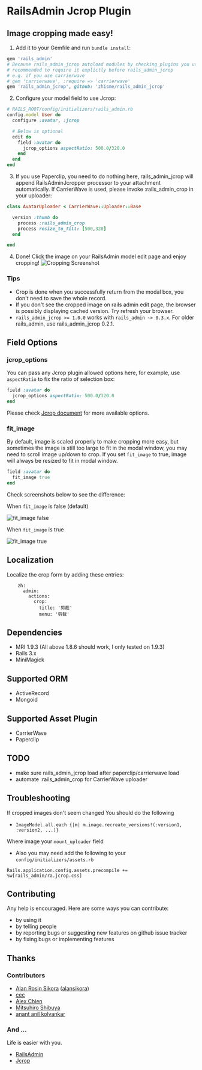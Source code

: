 # RailsAdmin Jcrop Plugin

## Image cropping made easy! ##

1. Add it to your Gemfile and run `bundle install`:

```ruby
gem 'rails_admin'
# Because rails_admin_jcrop autoload modules by checking plugins you use, it's
# recommended to require it explictly before rails_admin_jcrop
# e.g. if you use carrierwave
# gem 'carrierwave', :require => 'carrierwave'
gem 'rails_admin_jcrop', github: 'zhisme/rails_admin_jcrop'
```

2. Configure your model field to use Jcrop:

```ruby
# RAILS_ROOT/config/initializers/rails_admin.rb
config.model User do
  configure :avatar, :jcrop

  # Below is optional
  edit do
    field :avatar do
      jcrop_options aspectRatio: 500.0/320.0
    end
  end
end
```

3. If you use Paperclip, you need to do nothing here, rails_admin_jcrop will append RailsAdminJcropper processor to your attachment automatically. If CarrierWave is used, please invoke  :rails_admin_crop in your uploader:

```ruby
class AvatarUploader < CarrierWave::Uploader::Base

  version :thumb do
    process :rails_admin_crop
    process resize_to_fill: [500,320]
  end

end
```

4. Done! Click the image on your RailsAdmin model edit page and enjoy cropping!
![Cropping Screenshot](https://github.com/janx/rails_admin_jcrop/raw/master/screenshots/example.png)

### Tips ###

* Crop is done when you successfully return from the modal box, you don't need to save the whole record.
* If you don't see the cropped image on rails admin edit page, the browser is possibly displaying cached version. Try refresh your browser.
* `rails_admin_jcrop >= 1.0.0` works with `rails_admin ~> 0.3.x`. For older rails_admin, use rails_admin_jcrop 0.2.1.

## Field Options ##

### jcrop_options ###

You can pass any Jcrop plugin allowed options here, for example, use `aspectRatio` to fix the ratio of selection box:

```ruby
field :avatar do
  jcrop_options aspectRatio: 500.0/320.0
end
```

Please check [Jcrop document](http://deepliquid.com/content/Jcrop_Manual.html#Setting_Options) for more available options.

### fit_image ###

By default, image is scaled properly to make cropping more easy, but sometimes the image is still too large to fit in the modal window, you may need to scroll image up/down to crop. If you set `fit_image` to true, image will always be resized to fit in modal window.

```ruby
field :avatar do
  fit_image true
end
```

Check screenshots below to see the difference:

When `fit_image` is false (default)

![fit_image false](https://github.com/janx/rails_admin_jcrop/raw/master/screenshots/fit_image_false.png)

When `fit_image` is true

![fit_image true](https://github.com/janx/rails_admin_jcrop/raw/master/screenshots/fit_image_true.png)

## Localization ##

Localize the crop form by adding these entries:

        zh:
          admin:
            actions:
              crop:
                title: '剪裁'
                menu: '剪裁'

## Dependencies ##

* MRI 1.9.3 (All above 1.8.6 should work, I only tested on 1.9.3)
* Rails 3.x
* MiniMagick

## Supported ORM ##

* ActiveRecord
* Mongoid

## Supported Asset Plugin ##

* CarrierWave
* Paperclip

## TODO ##

* make sure rails_admin_jcrop load after paperclip/carrierwave load
* automate :rails_admin_crop for CarrierWave uploader

## Troubleshooting ##

If cropped images don't seem changed
You should do the following

* `ImageModel.all.each {|m| m.image.recreate_versions!(:version1, :version2, ...)}`

Where image your `mount_uploader` field

* Also you may need add the following to your `config/initializers/assets.rb`

`Rails.application.config.assets.precompile += %w[rails_admin/ra.jcrop.css]`

## Contributing ##

Any help is encouraged. Here are some ways you can contribute:

* by using it
* by telling people
* by reporting bugs or suggesting new features on github issue tracker
* by fixing bugs or implementing features

## Thanks ##

### Contributors ###

* [Alan Rosin Sikora](https://github.com/alansikora) ([alansikora](https://github.com/alansikora))
* [cec](https://github.com/cec)
* [Alex Chien](https://github.com/AlexChien)
* [Mitsuhiro Shibuya](https://github.com/mshibuya)
* [anant anil kolvankar](https://github.com/anantkolvankar)

### And ... ###

Life is easier with you.

* [RailsAdmin](https://github.com/sferik/rails_admin/)
* [Jcrop](http://deepliquid.com/content/Jcrop.html)
